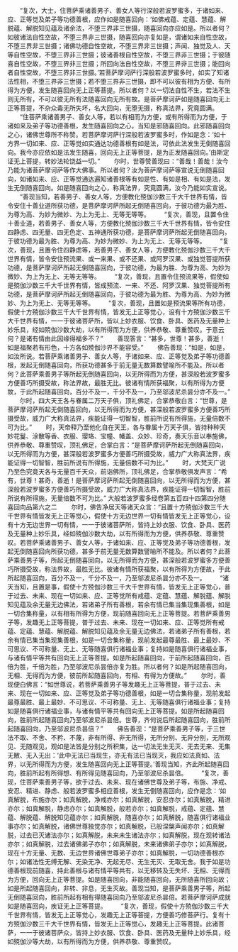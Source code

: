 <!-- { "loadSidebar": true } -->
　　“复次，大士，住菩萨乘诸善男子、善女人等行深般若波罗蜜多，于诸如来、应、正等觉及弟子等功德善根，应作如是随喜回向：‘如佛戒蕴、定蕴、慧蕴、解脱蕴、解脱知见蕴及诸余法，不堕三界非三世摄，随喜回向亦应如是。所以者何？如彼诸法自性空故，不堕三界非三世摄，随喜回向亦复如是，谓诸如来自性空故，不堕三界非三世摄；诸佛功德自性空故，不堕三界非三世摄；声闻、独觉及人、天等自性空故，不堕三界非三世摄；彼诸善根自性空故，不堕三界非三世摄；于彼随喜自性空故，不堕三界非三世摄；所回向法自性空故，不堕三界非三世摄；能回向者自性空故，不堕三界非三世摄。’若菩萨摩诃萨行深般若波罗蜜多时，如实了知诸法性相，不堕三界非三世摄；若不堕三界非三世摄，即不可以彼有相为方便、有所得为方便，发生随喜回向无上正等菩提。所以者何？以一切法自性不生，若法不生则无所有，不可以彼无所有法随喜回向无所有故。是菩萨摩诃萨如是随喜回向无上正等菩提，不杂众毒无所失坏，名大回向，无堕无摄，称真法界，究竟圆满。
　　“住菩萨乘诸善男子、善女人等，若以有相而为方便，或有所得而为方便，于诸如来及弟子等功德善根，发生随喜回向之心，当知是邪随喜回向。此邪随喜回向之心，诸佛世尊所不称赞。若菩萨摩诃萨行深般若波罗蜜多时，作如是念：‘如十方界一切如来、应、正等觉如实通达功德善根有如是法，可依此法发生无倒随喜回向。我今亦应依如是法发生随喜，回向无上正等菩提，是为正发随喜回向。’由斯定证无上菩提，转妙法轮饶益一切。”
　　尔时，世尊赞善现曰：“善哉！善哉！汝今乃能为诸菩萨摩诃萨等作大佛事。所以者何？汝为菩萨摩诃萨等宣说无倒随喜回向，如诸如来、应、正等觉通达遍知诸善根等有如是性、有如是相、有如是法，发生无倒随喜回向。如是随喜回向之心，称真法界，究竟圆满，汝今乃能如实宣说。
　　“善现当知，若善男子、善女人等，方便教化殑伽沙数三千大千世界有情，皆令安住十善业道所获功德，是菩萨摩诃萨所起无倒随喜回向，于彼功德为最为胜、为尊为高、为妙为微妙、为上为无上、无等无等等。
　　“复次，善现，且置令住十善业道，若善男子、善女人等，方便教化殑伽沙数三千大千世界有情，皆令安住四静虑、四无量、四无色定、五神通所获功德，是菩萨摩诃萨所起无倒随喜回向，于彼功德为最为胜、为尊为高、为妙为微妙、为上为无上、无等无等等。
　　“复次，善现，且置令住四静虑等，若善男子、善女人等，方便教化殑伽沙数三千大千世界有情，皆令安住预流果、或一来果、或不还果、或阿罗汉果、或独觉菩提所获功德，是菩萨摩诃萨所起无倒随喜回向，于彼功德，为最为胜、为尊为高、为妙为微妙、为上为无上、无等无等等。
　　“复次，善现，且置令住预流果等，假使如是殑伽沙数三千大千世界有情，皆成预流、一来、不还、阿罗汉果、独觉菩提所有功德，是菩萨摩诃萨所起无倒随喜回向，于彼功德为最为胜、为尊为高、为妙为微妙、为上为无上、无等无等等。
　　“复次，善现，且置如是预流果等所有功德，假使十方殑伽沙数三千大千世界有情，皆发无上正等觉心，设有十方殑伽沙数三千大千世界有情，一一于彼诸菩萨所，皆以上妙衣服、饮食、卧具、医药及无量种上妙乐具，经如殑伽沙数大劫，以有所得而为方便，供养恭敬、尊重赞叹。于意云何？是诸有情由此因缘得福多不？”
　　善现答言：“甚多，世尊！甚多，善逝！如是福聚若有形色，十方各如殑伽沙界不能容受。”
　　佛告善现：“如是，如是，如汝所说。若菩萨乘诸善男子、善女人等，于诸如来、应、正等觉及弟子等功德善根，发起无倒随喜回向，所获功德甚多于前无量无数算数譬喻所不能及。所以者何？此菩萨乘善男子等所起无倒随喜回向，以无所得而为方便，甚深般若波罗蜜多方便善巧所摄受故，称法界故，最胜无比。彼诸有情所获福聚，以有所得为方便故，于此所起随喜回向，百分不及一，千分不及一，乃至邬波尼杀昙分亦不及一。”
　　尔时，四大天王各与眷属二万天子俱，顶礼佛足，合掌恭敬白言：“世尊，是菩萨摩诃萨所起无倒随喜回向，以无所得而为方便，甚深般若波罗蜜多方便善巧所摄受故，威力广大称真法界，疾能证得一切智智，胜前所说有所得施，无量倍数不可为比。”
　　时，天帝释乃至他化自在天王，各与眷属十万天子俱，皆持种种天妙花鬘、涂散等香、衣服、璎珞、宝幢、幡盖、众妙、珍奇，奏天乐音以奉施佛，供养恭敬、尊重赞叹，顶礼佛足，合掌白言：“是菩萨摩诃萨所起无倒随喜回向，以无所得而为方便，甚深般若波罗蜜多方便善巧所摄受故，威力广大称真法界，疾能证得一切智智，胜前所说有所得施，无量倍数不可为比。”
　　时，大梵天广说乃至色究竟天各与无量百千天众，前诣佛所，顶礼佛足，合掌恭敬俱发声言：“希有，世尊！甚奇，善逝！是菩萨摩诃萨所起无倒随喜回向，以无所得而为方便，甚深般若波罗蜜多方便善巧所摄受故，威力广大称真法界，疾能证得一切智智，胜前所说有所得施，无量倍数不可为比。”
大般若波罗蜜多经卷第五百四十四第四分随喜回向品第六之二
　　尔时，佛告净居天等诸天众言：“且置十方殑伽沙数三千大千世界有情皆发无上正等觉心，假使十方无边世界一切有情皆发无上正等觉心，设有十方无边世界一切有情，一一于彼诸菩萨所，皆持上妙衣服、饮食、卧具、医药及无量种上妙乐具，经如殑伽沙数大劫，以有所得而为方便，供养恭敬、尊重赞叹。若菩萨乘诸善男子、善女人等，于诸如来、应、正等觉及弟子等功德善根，发起无倒随喜回向所获功德，甚多于前无量无数算数譬喻所不能及。所以者何？此菩萨乘善男子等，所起无倒随喜回向，以无所得而为方便，甚深般若波罗蜜多方便善巧所摄受故，称法界故，最胜无比。彼诸有情所获福聚，以有所得为方便故，于此所起随喜回向，百分不及一，千分不及一，乃至邬波尼杀昙分亦不及一。
　　“诸天当知，且置是事，假使十方殑伽沙数三千大千世界有情，皆发无上正等觉心，普于过去、未来、现在一切如来、应、正等觉所有戒蕴、定蕴、慧蕴、解脱蕴、解脱知见蕴及余无量无边佛法，若诸弟子所有善根，若余有情已集当集现集善根，如是一切合集称量，以有相有所得为方便，现前随喜回向无上正等菩提。若菩萨乘善男子等，发趣无上正等菩提，普于过去、未来、现在一切如来、应、正等觉所有戒蕴、定蕴、慧蕴、解脱蕴、解脱知见蕴及余无量无边佛法，若诸弟子所有善根，若余有情已集当集现集善根，如是一切合集称量，现前发起最尊最胜、最上最妙、不可思议、不可称量、无上、无等随喜俱行诸福业事；复持如是随喜俱行诸福业事，与诸有情平等共有回向无上正等菩提。如是所起随喜回向，于前所起随喜回向，百倍为胜，千倍为胜，乃至邬波尼杀昙倍亦复为胜。所以者何？如是所起随喜回向，无相、无得而为方便，彼前所起随喜回向，有相、有得为方便故。”
　　尔时，善现便白佛言：“如世尊说，若菩萨乘善男子等发趣无上正等菩提，普于过去、未来、现在一切如来、应、正等觉及弟子等功德善根，如是一切合集称量，现前发起最尊最胜、最上最妙、不可思议、不可称量、无上、无等随喜俱行诸福业事；复持如是随喜俱行诸福业事，与诸有情平等共有回向无上正等菩提。如是所起随喜回向，胜前所起随喜回向乃至邬波尼杀昙倍。世尊，齐何说后所起随喜回向，胜前所起随喜回向，乃至邬波尼杀昙倍？”
　　佛告善现：“是菩萨乘善男子等，于三世法不取、不舍、不矜、不蔑，非有所得、非无所得，无所分别、无异分别，无所观见、无随观见，观如是法皆是分别之所积集，达一切法无生无灭、无去无来、无集无散、无入无出：‘此中无法已当现生，亦无有法已当现灭，我应如法真如、法界，以无所得而为方便，发生随喜回向无上正等菩提。’善现当知，齐此所起随喜回向，胜前所起有所得想、有所得见随喜回向，乃至邬波尼杀昙倍。
　　“复次，善现，住菩萨乘善男子等，欲于过去、未来、现在诸佛世尊及弟子等，布施、净戒、安忍、精进、静虑、般若波罗蜜多相应善根，发生无倒随喜回向，应作是念：‘如真解脱，布施亦尔；如真解脱，净戒亦尔；如真解脱，安忍亦尔；如真解脱，精进亦尔；如真解脱，静虑亦尔；如真解脱，般若亦尔；如真解脱，戒蕴、定蕴、慧蕴、解脱蕴、解脱知见蕴亦尔；如真解脱，随喜亦尔；如真解脱，随喜俱行诸福业事亦尔；如真解脱，诸佛世尊独觉亦尔；如真解脱，已般涅槃声闻亦尔；如真解脱，过去已灭诸法亦尔；如真解脱，未来未生诸法亦尔；如真解脱，现在现转诸法亦尔；如真解脱，过去诸佛弟子亦尔；如真解脱，未来诸佛弟子亦尔；如真解脱，现在十方无量、无数、无边世界诸佛世尊弟子亦尔；如真解脱，一切功德善根亦尔；如诸法性无缚无解、无染无净、无起无尽、无生无灭、无取无舍。我于如是功德善根现前随喜，持此善根与诸有情平等共有，以无移转及无失坏、无相、无得而为方便，回向无上正等菩提。如是随喜回向，非能随喜回向，无所随喜所回向故；如是所起随喜回向，非转、非息，无生灭故。善现当知，是菩萨乘善男子等，所起无倒随喜回向，胜前所起有相有得随喜回向乃至邬波尼杀昙倍。若菩萨摩诃萨成就如是随喜回向，疾证无上正等菩提。
　　“复次，善现，假使十方殑伽沙数三千大千世界有情，皆发无上正等觉心，发趣无上正等菩提，方便善巧修菩萨行。复有十方殑伽沙数三千大千世界有情，皆发无上正等觉心，发趣无上正等菩提。此诸菩萨，一一于彼诸菩萨众，皆持上妙衣服、饮食、卧具、医药及无量种上妙乐具，经如殑伽沙等大劫，以有所得而为方便，供养恭敬、尊重赞叹。
